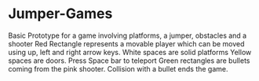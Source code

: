 # Jumper-Games
Basic Prototype for a game involving platforms, a jumper, obstacles and a shooter
Red Rectangle represents a movable player which can be moved using up, left and right arrow keys. 
White spaces are solid platforms
Yellow spaces are doors. Press Space bar to teleport 
Green rectangles are bullets coming from the pink shooter. Collision with a bullet ends the game. 
